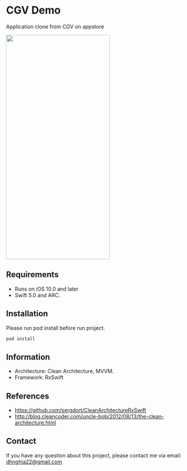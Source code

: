 # CGV Demo

Application clone from CGV on appstore

<img src="Screenshots/screenshoot_1.png" width="282" height="609">

## Requirements

- Runs on iOS 10.0 and later
- Swift 5.0  and ARC.

## Installation

Please run pod install before run project.

```ruby
pod install
```
## Information

- Architecture: Clean Architecture, MVVM.
- Framework: RxSwift

## References

- https://github.com/sergdort/CleanArchitectureRxSwift
- http://blog.cleancoder.com/uncle-bob/2012/08/13/the-clean-architecture.html

## Contact

If you have any question about this project, please contact me via email: dhnghia22@gmail.com

